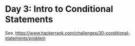 # Day 3: Intro to Conditional Statements

See. https://www.hackerrank.com/challenges/30-conditional-statements/problem
